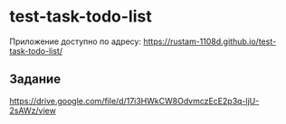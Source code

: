 # test-task-todo-list

Приложение доступно по адресу: https://rustam-1108d.github.io/test-task-todo-list/

## Задание

https://drive.google.com/file/d/17i3HWkCW8OdvmczEcE2p3q-ljU-2sAWz/view
